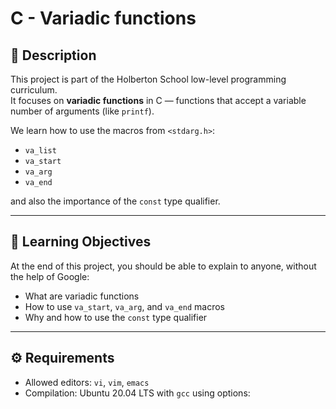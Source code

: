 # C - Variadic functions

## 📌 Description
This project is part of the Holberton School low-level programming curriculum.  
It focuses on **variadic functions** in C — functions that accept a variable number of arguments (like `printf`).  

We learn how to use the macros from `<stdarg.h>`:
- `va_list`
- `va_start`
- `va_arg`
- `va_end`

and also the importance of the `const` type qualifier.

---

## 🧠 Learning Objectives
At the end of this project, you should be able to explain to anyone, without the help of Google:

- What are variadic functions
- How to use `va_start`, `va_arg`, and `va_end` macros
- Why and how to use the `const` type qualifier

---

## ⚙️ Requirements
- Allowed editors: `vi`, `vim`, `emacs`
- Compilation: Ubuntu 20.04 LTS with `gcc` using options:
